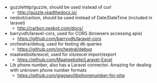  - guzzlehttp/guzzle, should be used instead of curl
    - http://guzzle.readthedocs.io/
 - nesbot/carbon, should be used instead of Date/DateTime (included in laravel)
    - http://carbon.nesbot.com/docs/
 - barryvdh/laravel-cors, used for CORS (browsers accessing apis)
    - https://github.com/barryvdh/laravel-cors
 - orchestra/debug, used for testing db queries
    - https://github.com/orchestral/debug 
 - maatwebsite/excel, used for xls/excel import/export
    - https://github.com/Maatwebsite/Laravel-Excel
 - Lib phone number, also has a Laravel connector. Amazing for dealing with unknown phone number formats
    - https://github.com/giggsey/libphonenumber-for-php
